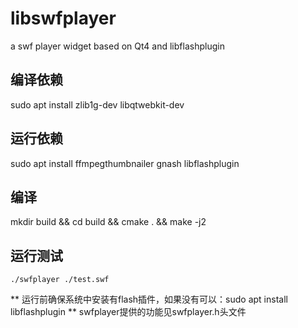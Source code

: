 # libswfplayer
a swf player widget based on Qt4 and libflashplugin

## 编译依赖
sudo apt install zlib1g-dev libqtwebkit-dev

## 运行依赖
sudo apt install ffmpegthumbnailer gnash libflashplugin

## 编译
mkdir build && cd build && cmake . && make -j2

## 运行测试
`./swfplayer ./test.swf`

** 运行前确保系统中安装有flash插件，如果没有可以：sudo apt install libflashplugin **
swfplayer提供的功能见swfplayer.h头文件
